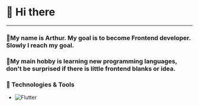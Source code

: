# 👋 Hi there
-------------------------------------------------------------------------------------------------------------------------
### 💨My name is Arthur. My goal is to become Frontend developer. Slowly I reach my goal.
### 💨My main hobby is learning new programming languages, don't be surprised if there is little frontend blanks or idea.

### 🔧 Technologies & Tools
* ![Flutter](https://img.shields.io/badge/OS-Windows-2fa1ad?style=for-the-badge&logo=Windows)

